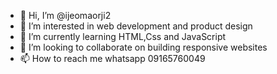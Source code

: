 - 👋 Hi, I’m @ijeomaorji2
- 👀 I’m interested in web development and product design 
- 🌱 I’m currently learning HTML,Css and JavaScript 
- 💞️ I’m looking to collaborate on building responsive websites
- 📫 How to reach me whatsapp 09165760049

<!---
ijeomaorji2/ijeomaorji2 is a ✨ special ✨ repository because its `README.md` (this file) appears on your GitHub profile.
You can click the Preview link to take a look at your changes.
--->

